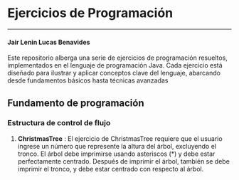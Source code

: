 # Ejercicios de Programación

---
#### Jair Lenin Lucas Benavides

Este repositorio alberga una serie de ejercicios de programación resueltos, implementados en el lenguaje de programación Java. Cada ejercicio está diseñado para ilustrar y aplicar conceptos clave del lenguaje, abarcando desde fundamentos básicos hasta técnicas avanzadas

## Fundamento de programación
### Estructura de control de flujo
 1. **ChristmasTree** : El ejercicio de ChristmasTree requiere que el usuario ingrese un número que represente la altura del árbol, excluyendo el tronco. El árbol debe imprimirse usando asteriscos (*) y debe estar perfectamente centrado. Después de imprimir el árbol, también se debe imprimir el tronco, y debe estar centrado con respecto al árbol.


